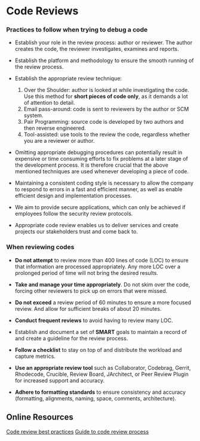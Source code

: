 # Code Reviews
### Practices to follow when trying to debug a code
- Establish your role in the review process: author or reviewer. The author creates the code, the reviewer investigates, examines and reports.
- Establish the platform and methodology to ensure the smooth running of the review process.
- Establish the appropriate review technique: 
  1. Over the Shoulder: author is looked at while investigating the code. Use this method for **short pieces of code only**, as it demands a lot of attention to detail.
  2. Email pass-around: code is sent to reviewers by the author or SCM system.
  3. Pair Programming: source code is developed by two authors and then reverse engineered. 
  4. Tool-assisted: use tools to the review the code, regardless whether you are a reviewer or author.
   
- Omitting appropriate debugging procedures can potentially result in expensive or time consuming efforts to fix problems at a later stage of the development process. It is therefore crucial that the above mentioned techniques are used whenever developing a piece of code.
- Maintaining a consistent coding style is necessary to allow the company to respond to errors in a fast and efficient manner, as well as enable efficient design and implementation processes. 
- We aim to provide secure applications, which can only be achieved if employees follow the security review protocols. 
- Appropriate code review enables us to deliver services and create projects our stakeholders trust and come back to. 

### When reviewing codes
- **Do not attempt** to review more than 400 lines of code (LOC) to ensure that information are processed appropriately. Any more LOC over a prolonged period of time will not bring the desired results.
  
- **Take and manage your time appropriately**. Do not skim over the code, forcing other reviewers to pick up on errors that were missed.
  
- **Do not exceed** a review period of 60 minutes to ensure a more focused review. And allow for sufficient breaks of about 20 minutes.
  
- **Conduct frequent reviews** to avoid having to review many LOC.
  
- Establish and document a set of **SMART** goals to maintain a record of and create a guideline for the review process.
  
- **Follow a checklist** to stay on top of and distribute the workload and capture metrics.
  
- **Use an appropriate review tool** such as Collaborator, Codebrag, Gerrit, Rhodecode, Crucible, Review Board, JArchitect, or Peer Review Plugin for increased support and accuracy.
  
- **Adhere to formatting standards** to ensure consistency and accuracy (formatting, alignments, naming, space, comments, architecture).


## Online Resources
[Code review best practices](https://medium.com/cuelogic-technologies/code-review-process-best-practices-3eeecab26ded)
[Guide to code review process](https://smartbear.com/learn/code-review/guide-to-code-review-process/#:~:text=Code%20Review%20is%20an%20integral,most%20effective%20quality%20assurance%20strategy)